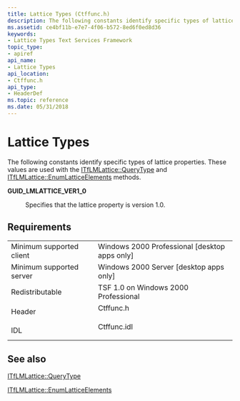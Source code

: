 ```yaml
---
title: Lattice Types (Ctffunc.h)
description: The following constants identify specific types of lattice properties. These values are used with the ITfLMLattice QueryType and ITfLMLattice EnumLatticeElements methods.
ms.assetid: ce4bf11b-e7e7-4f06-b572-8ed6f0ed8d36
keywords:
- Lattice Types Text Services Framework
topic_type:
- apiref
api_name:
- Lattice Types
api_location:
- Ctffunc.h
api_type:
- HeaderDef
ms.topic: reference
ms.date: 05/31/2018
---
```


# Lattice Types

The following constants identify specific types of lattice properties. These values are used with the [ITfLMLattice::QueryType](/windows/desktop/api/Ctffunc/nf-ctffunc-itflmlattice-querytype) and [ITfLMLattice::EnumLatticeElements](/windows/desktop/api/Ctffunc/nf-ctffunc-itflmlattice-enumlatticeelements) methods.

<dl> <dt>

<span id="GUID_LMLATTICE_VER1_0"></span><span id="guid_lmlattice_ver1_0"></span>**GUID\_LMLATTICE\_VER1\_0**
</dt> <dd>

Specifies that the lattice property is version 1.0.

</dd> </dl>

## Requirements



|                                     |                                                                                        |
|-------------------------------------|----------------------------------------------------------------------------------------|
| Minimum supported client<br/> | Windows 2000 Professional \[desktop apps only\]<br/>                             |
| Minimum supported server<br/> | Windows 2000 Server \[desktop apps only\]<br/>                                   |
| Redistributable<br/>          | TSF 1.0 on Windows 2000 Professional<br/>                                        |
| Header<br/>                   | <dl> <dt>Ctffunc.h</dt> </dl>   |
| IDL<br/>                      | <dl> <dt>Ctffunc.idl</dt> </dl> |



## See also

<dl> <dt>

[ITfLMLattice::QueryType](/windows/desktop/api/Ctffunc/nf-ctffunc-itflmlattice-querytype)
</dt> <dt>

[ITfLMLattice::EnumLatticeElements](/windows/desktop/api/Ctffunc/nf-ctffunc-itflmlattice-enumlatticeelements)
</dt> </dl>

 

 





